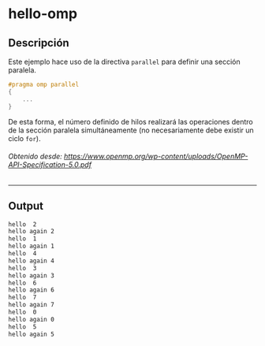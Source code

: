 # hello-omp

## Descripción
Este ejemplo hace uso de la directiva `parallel` para definir una sección paralela.

```c
#pragma omp parallel
{
    ...
}
```
De esta forma, el número definido de hilos realizará las operaciones dentro de la sección paralela simultáneamente (no necesariamente debe existir un ciclo `for`).
###### Obtenido desde: https://www.openmp.org/wp-content/uploads/OpenMP-API-Specification-5.0.pdf
---
## Output
```bash
hello  2
hello again 2
hello  1
hello again 1
hello  4
hello again 4
hello  3
hello again 3
hello  6
hello again 6
hello  7
hello again 7
hello  0
hello again 0
hello  5
hello again 5
```